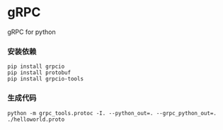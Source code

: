 # gRPC
gRPC for python

### 安装依赖
    pip install grpcio
    pip install protobuf
    pip install grpcio-tools
### 生成代码
    python -m grpc_tools.protoc -I. --python_out=. --grpc_python_out=. ./helloworld.proto
